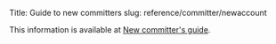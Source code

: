 Title: Guide to new committers
slug: reference/committer/newaccount

This information is available at <a href="https://infra.apache.org/new-committers-guide.html">New committer's guide</a>.
